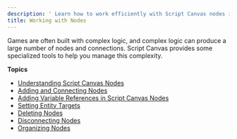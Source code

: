 ```yaml
---
description: ' Learn how to work efficiently with Script Canvas nodes in Open 3D Engine. '
title: Working with Nodes
---
```


Games are often built with complex logic, and complex logic can produce a large number of nodes and connections. Script Canvas provides some specialized tools to help you manage this complexity.

**Topics**
+ [Understanding Script Canvas Nodes](/docs/user-guide/scripting/script-canvas/nodes-understanding/)
+ [Adding and Connecting Nodes](/docs/user-guide/scripting/script-canvas/working-with-nodes-adding-and-connecting/)
+ [Adding Variable References in Script Canvas Nodes](/docs/user-guide/scripting/script-canvas/adding-variable-references/)
+ [Setting Entity Targets](/docs/user-guide/scripting/script-canvas/referencing-entities/)
+ [Deleting Nodes](/docs/user-guide/scripting/script-canvas/working-with-nodes-deleting/)
+ [Disconnecting Nodes](/docs/user-guide/scripting/script-canvas/working-with-nodes-disconnecting/)
+ [Organizing Nodes](/docs/user-guide/scripting/script-canvas/working-with-nodes-organizing/)
